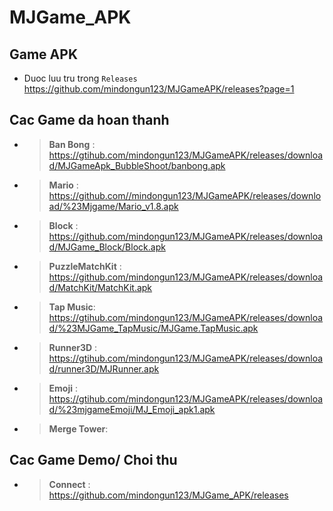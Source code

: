 # MJGame_APK


## Game APK

- Duoc luu tru trong `Releases` https://github.com/mindongun123/MJGameAPK/releases?page=1


## Cac Game da hoan thanh

- > **Ban Bong** : https://gtihub.com/mindongun123/MJGameAPK/releases/download/MJGameApk_BubbleShoot/banbong.apk
- > **Mario** :  https://github.com//mindongun123/MJGameAPK/releases/download/%23Mjgame/Mario_v1.8.apk
- > **Block** :  https://github.com/mindongun123/MJGameAPK/releases/download/MJGame_Block/Block.apk
- > **PuzzleMatchKit** :  https://github.com/mindongun123/MJGameAPK/releases/download/MatchKit/MatchKit.apk
- > **Tap Music**: https://gtihub.com/mindongun123/MJGameAPK/releases/download/%23MJGame_TapMusic/MJGame.TapMusic.apk 
- > **Runner3D** : https://gtihub.com/mindongun123/MJGameAPK/releases/download/runner3D/MJRunner.apk 
- > **Emoji** :  https://gtihub.com/mindongun123/MJGameAPK/releases/download/%23mjgameEmoji/MJ_Emoji_apk1.apk
- > **Merge Tower**: 
  
## Cac Game Demo/ Choi thu  

- > **Connect** : https://github.com/mindongun123/MJGame_APK/releases
